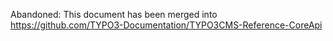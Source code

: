 Abandoned: This document has been merged into https://github.com/TYPO3-Documentation/TYPO3CMS-Reference-CoreApi

